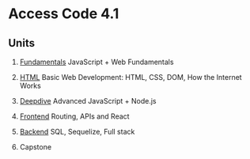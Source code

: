 # <b>Access Code 4.1</b>

## Units

1. [Fundamentals](units/fundamentals/README.md)
   JavaScript + Web Fundamentals

2. [HTML](units/html/README.md)
   Basic Web Development: HTML, CSS, DOM, How the Internet Works

3. [Deepdive](units/deepdive/README.md)
   Advanced JavaScript + Node.js

4. [Frontend](units/react/README.md)
   Routing, APIs and React

5. [Backend](units/backend/README.md)
   SQL, Sequelize, Full stack

6. Capstone
